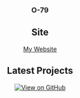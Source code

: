 <div align=center>

<br/>

### O-79

## Site

[My Website](https://o-79.github.io/)

## Latest Projects

[![View on GitHub](https://img.shields.io/badge/Arena-ffff00&style=for-the-badge&logo=unity)](https://github.com/O-79/Arena)
